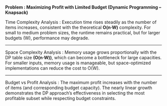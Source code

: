 **Problem : Maximizing Profit with Limited Budget (Dynamic Programming – Knapsack)**

Time Complexity Analysis : 
Execution time rises steadily as the number of items increases, consistent with the theoretical **O(n·W)** complexity. For small to medium problem sizes, the runtime remains practical, but for larger budgets (W), performance may degrade.

---

Space Complexity Analysis : 
Memory usage grows proportionally with the DP table size **(O(n·W))**, which can become a bottleneck for large capacities. For smaller inputs, memory usage is manageable, but space-optimized implementations can reduce the cost to O(W).

---

Budget vs Profit Analysis : 
The maximum profit increases with the number of items (and corresponding budget capacity). The nearly linear growth demonstrates the DP approach’s effectiveness in selecting the most profitable subset while respecting budget constraints.
